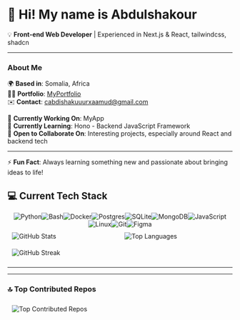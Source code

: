 # 👋 **Hi! My name is Abdulshakour**  
💡 **Front-end  Web Developer** | Experienced in Next.js & React, tailwindcss, shadcn 

---

### About Me

🌍 **Based in**: Somalia, Africa  
🧑‍💻 **Portfolio**: [MyPortfolio](http://myapp.com) <!-- Update URL -->  
✉️ **Contact**: [cabdishakuuurxaamud@gmail.com](mailto:cabdishakuuurxaamud@gmail.com)  

🚀 **Currently Working On**: MyApp <!-- Update with live link, if any -->  
🧠 **Currently Learning**: Hono - Backend JavaScript Framework  
🤝 **Open to Collaborate On**: Interesting projects, especially around React and backend tech  

---

⚡ **Fun Fact**: Always learning something new and passionate about bringing ideas to life!


## 💻 Current Tech Stack
<div style="display: flex; flex-wrap: wrap; justify-content: center;">
  <img src="https://img.shields.io/badge/python-3670A0?style=for-the-badge&logo=python&logoColor=ffdd54" alt="Python" />
  <img src="https://img.shields.io/badge/bash-%23121011.svg?style=for-the-badge&logo=gnu-bash&logoColor=white" alt="Bash" />
  <img src="https://img.shields.io/badge/docker-%230db7ed.svg?style=for-the-badge&logo=docker&logoColor=white" alt="Docker" />
  <img src="https://img.shields.io/badge/postgres-%23316192.svg?style=for-the-badge&logo=postgresql&logoColor=white" alt="Postgres" />
  <img src="https://img.shields.io/badge/sqlite-%2307405e.svg?style=for-the-badge&logo=sqlite&logoColor=white" alt="SQLite" />
  <img src="https://img.shields.io/badge/MongoDB-%234ea94b.svg?style=for-the-badge&logo=mongodb&logoColor=white" alt="MongoDB" />
  <img src="https://img.shields.io/badge/javascript-%23323330.svg?style=for-the-badge&logo=javascript&logoColor=%23F7DF1E" alt="JavaScript" />
  <img src="https://img.shields.io/badge/linux-%23009639.svg?style=for-the-badge&logo=linux&logoColor=white" alt="Linux" />
  <img src="https://img.shields.io/badge/git-%23F05033.svg?style=for-the-badge&logo=git&logoColor=white" alt="Git" />
  <img src="https://img.shields.io/badge/figma-%23F24E1E.svg?style=for-the-badge&logo=figma&logoColor=white" alt="Figma" />
</div>

<div style="display: flex; flex-wrap: wrap; justify-content: center;">
  <img src="https://github-readme-stats.vercel.app/api?username=Abdulshakourr&theme=radical&hide_border=false&include_all_commits=true&count_private=true" alt="GitHub Stats" style="flex: 1 1 25%; margin: 10px;" />
  <img src="https://github-readme-stats.vercel.app/api/top-langs/?username=Abdulshakourr&theme=radical&hide_border=false&layout=compact" alt="Top Languages" style="flex: 1 1 25%; margin: 10px;" />
  <img src="https://nirzak-streak-stats.vercel.app/?user=Abdulshakourr&theme=radical&hide_border=false" alt="GitHub Streak" style="flex: 1 1 50%; margin: 10px;" />
</div>

---


---

### 🔝 Top Contributed Repos
<div style="display: flex; justify-content: center;">
  <img src="https://github-contributor-stats.vercel.app/api?username=Abdulshakourr&limit=5&theme=dark&combine_all_yearly_contributions=true" alt="Top Contributed Repos" style="flex: 1 1 50%; margin: 10px;" />
</div>
